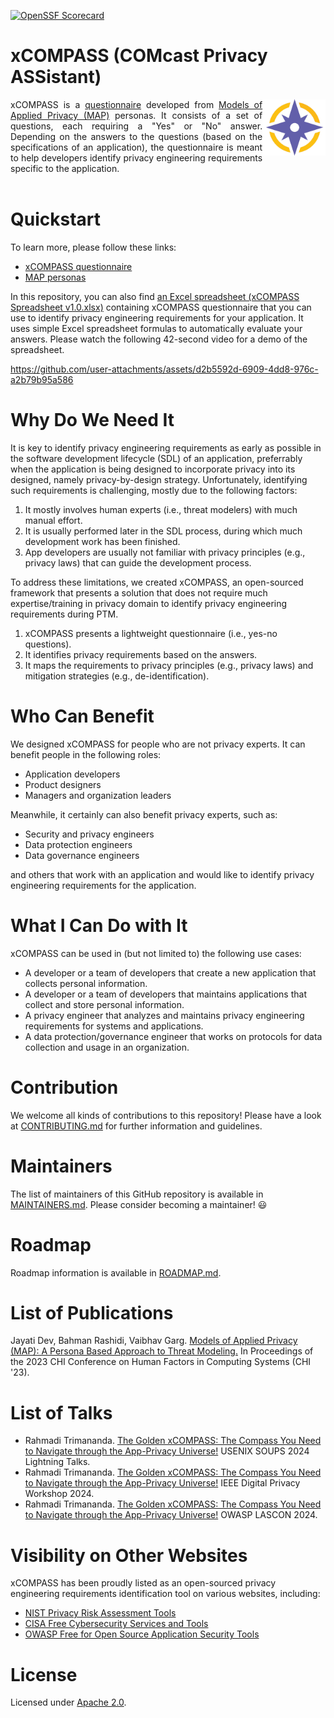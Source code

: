 [![OpenSSF Scorecard](https://api.securityscorecards.dev/projects/github.com/Comcast/xCompass/badge)](https://securityscorecards.dev/viewer/?uri=github.com/Comcast/xCompass)

# xCOMPASS (COMcast Privacy ASSistant)

<img align="right" style="width:20%" src="https://github.com/Comcast/xCOMPASS/blob/main/personas/figures/compass-logo-png.png">
<div align="justify">xCOMPASS is a <a href='https://github.com/Comcast/xCOMPASS/tree/main/questionnaire'>questionnaire</a> developed from <a href='https://github.com/Comcast/xCOMPASS/tree/main/personas'>Models of Applied Privacy (MAP)</a> personas. It consists of a set of questions, each requiring a "Yes" or "No" answer. Depending on the answers to the questions (based on the specifications of an application), the questionnaire is meant to help developers identify privacy engineering requirements specific to the application. </div><br>

# Quickstart

To learn more, please follow these links:

- [xCOMPASS questionnaire](https://github.com/Comcast/xCOMPASS/tree/main/questionnaire)
- [MAP personas](https://github.com/Comcast/xCOMPASS/tree/main/personas)

In this repository, you can also find [an Excel spreadsheet (xCOMPASS Spreadsheet v1.0.xlsx)](https://github.com/Comcast/xCOMPASS/blob/main/xCOMPASS%20Spreadsheet%20v1.0.xlsx) containing xCOMPASS questionnaire that you can use to identify privacy engineering requirements for your application. It uses simple Excel spreadsheet formulas to automatically evaluate your answers. Please watch the following 42-second video for a demo of the spreadsheet.

https://github.com/user-attachments/assets/d2b5592d-6909-4dd8-976c-a2b79b95a586

# Why Do We Need It

It is key to identify privacy engineering requirements as early as possible in the software development lifecycle (SDL) of an application, preferrably when the application is being designed to incorporate privacy into its designed, namely privacy-by-design strategy. Unfortunately, identifying such requirements is challenging, mostly due to the following factors: 

1. It mostly involves human experts (i.e., threat modelers) with much manual effort.
2. It is usually performed later in the SDL process, during which much development work has been finished.
3. App developers are usually not familiar with privacy principles (e.g., privacy laws) that can guide the development process.

To address these limitations, we created xCOMPASS, an open-sourced framework that presents a solution that does not require much expertise/training in privacy domain to identify privacy engineering requirements during PTM. 

1. xCOMPASS presents a lightweight questionnaire (i.e., yes-no questions).
2. It identifies privacy requirements based on the answers.
3. It maps the requirements to privacy principles (e.g., privacy laws) and mitigation strategies (e.g., de-identification).

# Who Can Benefit

We designed xCOMPASS for people who are not privacy experts. It can benefit people in the following roles:

- Application developers
- Product designers
- Managers and organization leaders

Meanwhile, it certainly can also benefit privacy experts, such as:

- Security and privacy engineers
- Data protection engineers
- Data governance engineers

and others that work with an application and would like to identify privacy engineering requirements for the application.

# What I Can Do with It

xCOMPASS can be used in (but not limited to) the following use cases:

- A developer or a team of developers that create a new application that collects personal information.
- A developer or a team of developers that maintains applications that collect and store personal information.
- A privacy engineer that analyzes and maintains privacy engineering requirements for systems and applications.
- A data protection/governance engineer that works on protocols for data collection and usage in an organization.

# Contribution

We welcome all kinds of contributions to this repository! Please have a look at [CONTRIBUTING.md](https://github.com/Comcast/xCompass/blob/main/CONTRIBUTING.md) for further information and guidelines.

# Maintainers

The list of maintainers of this GitHub repository is available in [MAINTAINERS.md](https://github.com/Comcast/xCOMPASS/blob/main/MAINTAINERS.md). Please consider becoming a maintainer! :smiley:

# Roadmap

Roadmap information is available in [ROADMAP.md](https://github.com/Comcast/xCOMPASS/blob/main/ROADMAP.md).

# List of Publications

Jayati Dev, Bahman Rashidi, Vaibhav Garg. [Models of Applied Privacy (MAP): A Persona Based Approach to Threat Modeling.](https://dl.acm.org/doi/fullHtml/10.1145/3544548.3581484) In Proceedings of the 2023 CHI Conference on Human Factors in Computing Systems (CHI '23).

# List of Talks

- Rahmadi Trimananda. [The Golden xCOMPASS: The Compass You Need to Navigate through the App-Privacy Universe!](https://www.usenix.org/conference/soups2024/technical-sessions) USENIX SOUPS 2024 Lightning Talks.
- Rahmadi Trimananda. [The Golden xCOMPASS: The Compass You Need to Navigate through the App-Privacy Universe!](https://digitalprivacy.ieee.org/events/digital-privacy-workshop) IEEE Digital Privacy Workshop 2024.
- Rahmadi Trimananda. [The Golden xCOMPASS: The Compass You Need to Navigate through the App-Privacy Universe!](https://lascon.org/speakers/) OWASP LASCON 2024.

# Visibility on Other Websites

xCOMPASS has been proudly listed as an open-sourced privacy engineering requirements identification tool on various websites, including:

- [NIST Privacy Risk Assessment Tools](https://www.nist.gov/itl/applied-cybersecurity/privacy-engineering/collaboration-space/privacy-risk-assessment/tools)
- [CISA Free Cybersecurity Services and Tools](https://www.cisa.gov/resources-tools/services/xcompass)
- [OWASP Free for Open Source Application Security Tools](https://owasp.org/www-community/Free_for_Open_Source_Application_Security_Tools)

# License
   
Licensed under [Apache 2.0](https://github.com/Comcast/MAP/blob/main/LICENSE-Apache-2.0).

